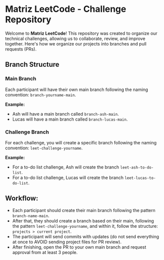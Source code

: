 # Matriz LeetCode - Challenge Repository

Welcome to **Matriz LeetCode**! This repository was created to organize our technical challenges, allowing us to collaborate, review, and improve together. Here's how we organize our projects into branches and pull requests (PRs).

## Branch Structure

### Main Branch
Each participant will have their own main branch following the naming convention: `branch-yourname-main`.

**Example:**
- Ash will have a main branch called `branch-ash-main`.
- Lucas will have a main branch called `branch-lucas-main`.

### Challenge Branch
For each challenge, you will create a specific branch following the naming convention: `leet-challenge-yourname`.

**Example:**
- For a to-do list challenge, Ash will create the branch `leet-ash-to-do-list`.
- For a to-do list challenge, Lucas will create the branch `leet-lucas-to-do-list`.

## Workflow:

- Each participant should create their main branch following the pattern `branch-name-main`.
- After that, they should create a branch based on their main, following the pattern `leet-challenge-yourname`, and within it, follow the structure: `projects > current project`.
- The participant will send commits with updates (do not send everything at once to AVOID sending project files for PR review).
- After finishing, open the PR to your own main branch and request approval from at least 3 people.
